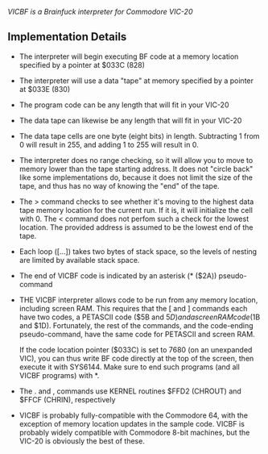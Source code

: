 _VICBF is a Brainfuck interpreter for Commodore VIC-20_

## Implementation Details
    
* The interpreter will begin executing BF code at a memory location specified by
  a pointer at $033C (828)
* The interpreter will use a data "tape" at memory specified by a pointer at
  $033E (830)
* The program code can be any length that will fit in your VIC-20
* The data tape can likewise be any length that will fit in your VIC-20
* The data tape cells are one byte (eight bits) in length. Subtracting 1 from 0 will
  result in 255, and adding 1 to 255 will result in 0.
* The interpreter does no range checking, so it will allow you to move to memory
  lower than the tape starting address. It does not "circle back" like some
  implementations do, because it does not limit the size of the tape, and thus
  has no way of knowing the "end" of the tape.
* The > command checks to see whether it's moving to the highest data tape memory
  location for the current run. If it is, it will initialize the cell with 0. The
  < command does not perfom such a check for the lowest location. The provided
  address is assumed to be the lowest end of the tape.
* Each loop ([...]) takes two bytes of stack space, so the levels of nesting
  are limited by available stack space.
* The end of VICBF code is indicated by an asterisk (* ($2A)) pseudo-command
* THE VICBF interpreter allows code to be run from any memory location, including
  screen RAM. This requires that the [ and ] commands each have two codes, a PETASCII
  code ($5B and $5D) and a screen RAM code ($1B and $1D). Fortunately, the rest of
  the commands, and the code-ending pseudo-command, have the same code for PETASCII
  and screen RAM.
  
  If the code location pointer ($033C) is set to 7680 (on an unexpanded VIC), you can
  thus write BF code directly at the top of the screen, then execute it with
  SYS6144. Make sure to end such programs (and all VICBF programs) with *.
  
* The . and , commands use KERNEL routines $FFD2 (CHROUT) and $FFCF (CHRIN),
  respectively
* VICBF is probably fully-compatible with the Commodore 64, with the exception of
  memory location updates in the sample code. VICBF is probably widely compatible with
  Commodore 8-bit machines, but the VIC-20 is obviously the best of these.
